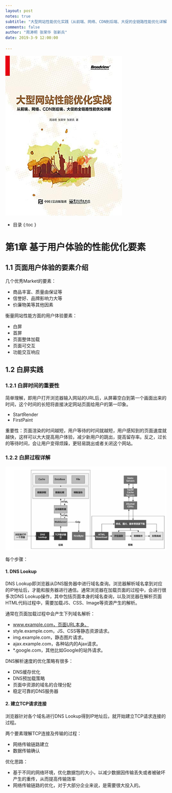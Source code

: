 ```yaml
---
layout: post
notes: true
subtitle: "大型网站性能优化实践（从前端、网络、CDN到后端、大促的全链路性能优化详解）"
comments: false
author: "周涛明 张荣华 张新兵"
date: 2019-3-9 12:00:00

---
```


![](/img/notes/web/websitePerformanceOptimization/website_performance_optimization.jpg)

*   目录
{:toc }

# 第1章 基于用户体验的性能优化要素

## 1.1 页面用户体验的要素介绍

几个优秀Market的要素：

*	商品丰富、质量由保证等
*	信誉好、品牌影响力大等
*	价廉物美等其他因素

衡量网站性能方面的用户体验要素：

*	白屏
*	首屏
*	页面整体加载
*	页面可交互
*	功能交互响应

## 1.2 白屏实践

### 1.2.1 白屏时间的重要性

简单理解，即用户打开浏览器输入网站的URL后，从屏幕空白到第一个画面出来的时间，这个时间的长短将直接决定网站页面给用户的第一印象。

*	StartRender
*	FirstPaint

重要性：页面渲染的时间越短，用户等待的时间就越短，用户感知到的页面速度就越快，这样可以大大提高用户体验，减少新用户的跳出，提高留存率。反之，过长的等待时间，会让用户变得烦躁，更轻易跳出或者关闭这个网站。

### 1.2.2 白屏过程详解

![](/img/notes/web/websitePerformanceOptimization/white_screen.png)

每个步骤：

#### 1. DNS Lookup

DNS Lookup即浏览器从DNS服务器中进行域名查询。浏览器解析域名拿到对应的IP地址后，才能和服务器进行通信。通常浏览器在加载页面的过程中，会进行很多次DNS Lookup操作，其中包括页面本身的域名查询，以及浏览器在解析页面HTML代码过程中，需要加载JS、CSS、Image等资源产生的解析。

通常在页面加载过程中会产生下列域名解析：

*	www.example.com，页面URL本身。
*	style.example.com，JS、CSS等静态资源请求。
*	img.example.com，静态图片请求。
*	ajax.example.com，各种站内的Ajax请求。
*	*.google.com，其他比如Google的站外请求。

DNS解析速度的优化策略有很多：

*	DNS缓存优化
*	DNS预加载策略
*	页面中资源的域名的合理分配
*	稳定可靠的DNS服务器

#### 2. 建立TCP请求连接

浏览器针对各个域名进行DNS Lookup得到IP地址后，就开始建立TCP请求连接的过程。

两个要素理解TCP连接及传输的过程：

*	网络传输链路建立
*	数据传输确认

优化思路：

*	基于不同的网络环境，优化数据包的大小，以减少数据因传输丢失或者被破坏产生的重传，从而提高传输效率
*	网络传输链路的优化，对于大部分企业来说，是需要很大投入的。



